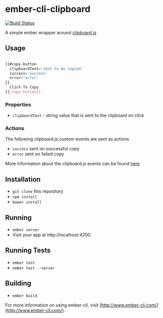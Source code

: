 # ember-cli-clipboard

[![Build Status](https://travis-ci.org/jkusa/ember-cli-clipboard.svg?branch=master)](https://travis-ci.org/jkusa/ember-cli-clipboard)

A simple ember wrapper around [clipboard.js](http://zenorocha.github.io/clipboard.js/)

## Usage

```javascript

{{#copy-button
  clipboardText='text to be copied'
  success='success'
  error='error'
}}
  Click To Copy
{{/copy-button}}
```

### Properties

* `clipboardText` - string value that is sent to the clipboard on click

### Actions

The following clipboard.js custom events are sent as actions

* `success` sent on successful copy
* `error` sent on failed copy

More information about the clipboard.js events can be found [here](https://github.com/zenorocha/clipboard.js/#events)

## Installation

* `git clone` this repository
* `npm install`
* `bower install`

## Running

* `ember server`
* Visit your app at http://localhost:4200.

## Running Tests

* `ember test`
* `ember test --server`

## Building

* `ember build`

For more information on using ember-cli, visit [http://www.ember-cli.com/](http://www.ember-cli.com/).
